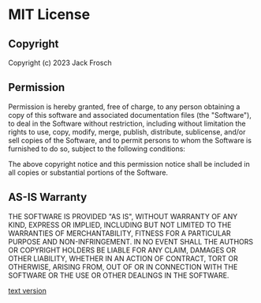 # MIT License

## Copyright
Copyright (c) 2023 Jack Frosch

## Permission
Permission is hereby granted, free of charge, to any person obtaining a copy of this software and 
associated documentation files (the "Software"), to deal in the Software without restriction, 
including without limitation the rights to use, copy, modify, merge, publish, distribute, 
sublicense, and/or sell copies of the Software, and to permit persons to whom the Software is 
furnished to do so, subject to the following conditions:

The above copyright notice and this permission notice shall be included in all copies or 
substantial portions of the Software.

## AS-IS Warranty

THE SOFTWARE IS PROVIDED "AS IS", WITHOUT WARRANTY OF ANY KIND, EXPRESS OR IMPLIED, INCLUDING BUT 
NOT LIMITED TO THE WARRANTIES OF MERCHANTABILITY, FITNESS FOR A PARTICULAR PURPOSE AND NON-INFRINGEMENT. 
IN NO EVENT SHALL THE AUTHORS OR COPYRIGHT HOLDERS BE LIABLE FOR ANY CLAIM, DAMAGES OR OTHER LIABILITY, 
WHETHER IN AN ACTION OF CONTRACT, TORT OR OTHERWISE, ARISING FROM, OUT OF OR IN CONNECTION WITH THE 
SOFTWARE OR THE USE OR OTHER DEALINGS IN THE SOFTWARE.

[text version](LICENSE.txt)
